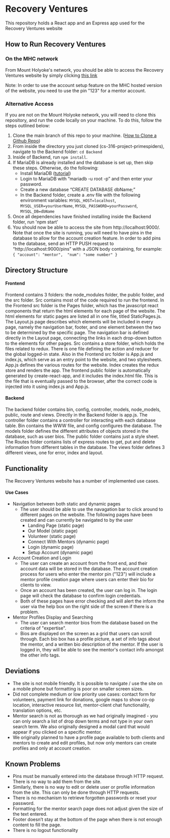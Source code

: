 # Recovery Ventures

This repository holds a React app and an Express app used for the Recovery Ventures website 

## How to Run Recovery Ventures
### On the MHC network
From Mount Holyoke's network, you should be able to access the Recovery Ventures website by simply clicking [this link](http://cs-vm-05.cs.mtholyoke.edu:31600/)

Note: In order to use the account setup feature on the MHC hosted version of the website, you need to use the pin "123" for a mentor account.
### Alternative Access
If you are not on the Mount Holyoke network, you will need to clone this repository, and run the code locally on your machine. To do this, follow the steps outlined below:
1. Clone the main branch of this repo to your machine. ([How to Clone a Github Repo](https://docs.github.com/en/repositories/creating-and-managing-repositories/cloning-a-repository))
2. From inside the directory you just cloned (cs-316-project-primespiders), navigate to the Backend folder: `cd Backend`
3. Inside of Backend, run `npm install`.
4. If MariaDB is already installed and the database is set up, then skip these steps. Otherwise, do the following:
    *  Install MariaDB ([tutorial](https://mariadb.com/resources/blog/installing-mariadb-10-1-16-on-mac-os-x-with-homebrew/))
    *  Login to MariaDB with “mariadb -u root -p” and then enter your password. 
    *  Create a new database “CREATE DATABASE dbName;”
    *  In the Backend folder, create a .env file with the following environment variables:
    `MYSQL_HOST=localhost`,
    `MYSQL_USER=yourUserName`,
    `MYSQL_PASSWORD=yourPassword`,
    `MYSQL_DB=dbName`
5. Once all dependencies have finished installing inside the Backend folder, run 'npm start'
6. You should now be able to access the site from http://localhost:9000/. Note that once the site is running, you will need to have pins in the database to allow for the account creation feature. In order to add pins to the database, send an HTTP PUSH request to “http://localhost:9000/pins” with a JSON body containing, for example: `{ "account": "mentor",  "num": "some number" }`


## Directory Structure
#### Frontend
Frontend contains 3 folders: the node_modules folder, the public folder, and the src folder. Src contains most of the code required to run the frontend. In the Frontend src folder is the Pages folder, which has the javascript react components that return the html elements for each page of the website. The html elements for static pages are listed all in one file, titled StaticPages.js. The Layout.js page describes which elements will be included in every page, namely the navigation bar, footer, and one element between the two to be determined by the specific page. The navigation bar is defined directly in the Layout page, connecting the links in each drop-down button to the elements for other pages. Src contains a store folder, which holds the files related to redux. There is one file defining the action and reducer for the global logged-in state. Also in the Frontend src folder is App.js and index.js, which serve as an entry point to the website, and two stylesheets. App.js defines the various routes for the website. Index creates the redux store and renders the app. The frontend public folder is automatically generated by create-react-app, and it includes the index.html file. This is the file that is eventually passed to the browser, after the correct code is injected into it using index.js and App.js. 

#### Backend 
The backend folder contains bin, config, controller, models, node_models, public, route and views. Directly in the Backend folder is app.js. The controller folder contains a controller for interacting with each database table. Bin contains the WWW file, and config configures the database. The models folder defines the different attributes of objects stored in the database, such as user bios. The public folder contains just a style sheet. The Routes folder contains lists of express routes to get, put and delete information from different tables in the database. The views folder defines 3 different views, one for error, index and layout. 

## Functionality
The Recovery Ventures website has a number of implemented use cases. 
#### Use Cases

- Navigation between both static and dynamic pages
  - The user should be able to use the navagation bar to click around to different pages on the website. The following pages have been created and can currently be navigated to by the user
    - Landing Page (static page)
    - Our Model (static page)
    - Volunteer (static page)
    - Connect With Mentors (dynamic page)
    - Login (dynamic page)
    - Setup Account (dynamic page)
- Account Creation and Login
  - The user can create an account from the front end, and their account data will be stored in the database. The account creation process for users who enter the mentor pin ("123") will include a mentor profile creation page where users can enter their bio for clients to view. 
  - Once an account has been created, the user can log in. The login page will check the database to confirm login credentials.
  - Both of these pages have error checking and will alert the inform the user via the help box on the right side of the screen if there is a problem. 
- Mentor Profiles Display and Searching
  - The user can search mentor bios from the database based on the criteria of "expertise". 
  - Bios are displayed on the screen as a grid that users can scroll through. Each bio box has a profile picture, a set of info tags about the mentor, and a written bio description of the mentor. If the user is logged in, they will be able to see the mentor's contact info amongst the other info tags. 


## Deviations
- The site is not mobile friendly. It is possible to navigate / use the site on a mobile phone but formatting is poor on smaller screen sizes.
- Did not complete medium or low priority use cases: contact form for volunteers, payment link for donations, google maps to show co-op location, interactive resource list, mentor-client chat functionality, translation options, etc.
- Mentor search is not as thorough as we had originally imagined - you can only search a list of drop down terms and not type in your own search term. We also originally designed a modal card that would appear if you clicked on a specific mentor. 
- We originally planned to have a profile page available to both clients and mentors to create and edit profiles, but now only mentors can create profiles and only at account creation. 
## Known Problems
- Pins must be manually entered into the database through HTTP request. There is no way to add them from the site. 
- Similarly, there is no way to edit or delete user or profile information from the site. This can only be done through HTTP requests. 
- There is no mechanism to retrieve forgotten passwords or reset your password.
- Formatting for the mentor search page does not adjust given the size of the text entered.
- Footer doesn’t stay at the bottom of the page when there is not enough content to fill the page. 
- There is no logout functionality



